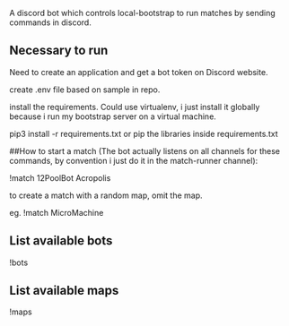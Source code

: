 A discord bot which controls local-bootstrap to run matches by sending commands in discord.

## Necessary to run

Need to create an application and get a bot token on Discord website.

create .env file based on sample in repo.

install the requirements.  Could use virtualenv, i just install it globally because i run my bootstrap server on a virtual machine.

pip3 install -r requirements.txt or pip the libraries inside requirements.txt


##How to start a match 
(The bot actually listens on all channels for these commands, by convention i just do it in the match-runner channel):

!match 12PoolBot Acropolis

to create a match with a random map, omit the map.

eg. !match MicroMachine

## List available bots
!bots

## List available maps
!maps

